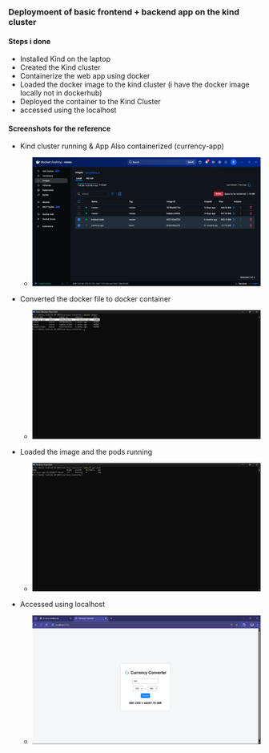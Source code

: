 ### Deploymoent of basic frontend + backend app on the kind cluster

#### Steps i done
- Installed Kind on the laptop
- Created the Kind cluster
- Containerize the web app using docker
- Loaded the docker image to the kind cluster (i have the docker image locally not in dockerhub)
- Deployed the container to the Kind Cluster
- accessed using the localhost

#### Screenshots for the reference
- Kind cluster running & App Also containerized (currency-app)
  - ![SS1](Screenshots/Docker.png)
    
- Converted the docker file to docker container
  - ![SS1](Screenshots/Docker_images.png)

- Loaded the image and the pods running
  - ![SS1](Screenshots/pods.png)

- Accessed using localhost
  - ![SS1](Screenshots/Output.png)

